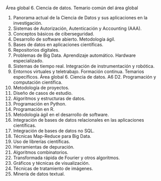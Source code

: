 Área global 6. Ciencia de datos. Temario común del área global
  1. Panorama actual de la Ciencia de Datos y sus aplicaciones en la investigación.
  2. Sistemas de Autorización, Autenticación y Accounting (AAA).
  3. Conceptos básicos de ciberseguridad.
  4. Desarrollo de software abierto. Metodología ágil.
  5. Bases de datos en aplicaciones científicas.
  6. Repositorios digitales.
  7. Problemas de Big Data. Aprendizaje automático. Hardware especializado.
  8. Sistemas de tiempo real. Integración de instrumentación y robótica.
  9. Entornos virtuales y teletrabajo. Formación continua.
Temarios específicos. Área global 6. Ciencia de datos. A6 D2. Programación y computación científica.
  1. Metodología de proyectos.
  2. Diseño de casos de estudio.
  3. Algoritmos y estructuras de datos.
  4. Programación en Python.
  5. Programación en R.
  6. Metodología ágil en el desarrollo de software.
  7. Integración de bases de datos relacionales en las aplicaciones científicas.
  8. Integración de bases de datos no SQL.
  9. Técnicas Map-Reduce para Big Data.
  10. Uso de librerías científicas.
  11. Herramientas de depuración.
  12. Algoritmos combinatorios.
  13. Transformada rápida de Fourier y otros algoritmos.
  14. Gráficos y técnicas de visualización.
  15. Técnicas de tratamiento de imágenes.
  16. Minería de datos textual.